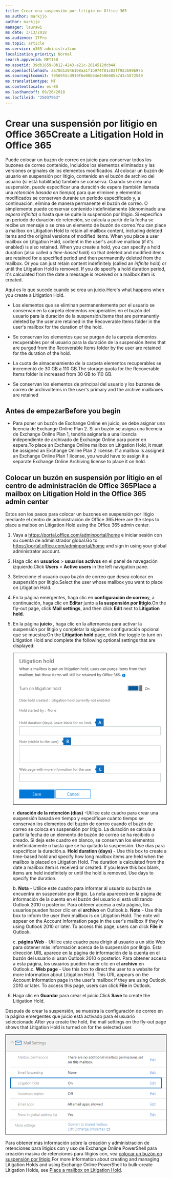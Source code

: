 ```yaml
---
title: Crear una suspensión por litigio en Office 365
ms.author: markjjo
author: markjjo
manager: laurawi
ms.date: 3/13/2018
ms.audience: ITPro
ms.topic: article
ms.service: o365-administration
localization_priority: Normal
search.appverid: MET150
ms.assetid: 39db1659-0b12-4243-a21c-2614512dcb44
ms.openlocfilehash: aa78d12046108aa1f1b974f01c02ff923b99b97b
ms.sourcegitcommit: 7956955cd919f6e00b64e4506605a743c5872549
ms.translationtype: MT
ms.contentlocale: es-ES
ms.lasthandoff: 09/26/2018
ms.locfileid: "25037963"
---
```

# <a name="create-a-litigation-hold-in-office-365"></a><span data-ttu-id="1dca8-102">Crear una suspensión por litigio en Office 365</span><span class="sxs-lookup"><span data-stu-id="1dca8-102">Create a Litigation Hold in Office 365</span></span>

<span data-ttu-id="1dca8-p101">Puede colocar un buzón de correo en juicio para conservar todos los buzones de correo contenido, incluidos los elementos eliminados y las versiones originales de los elementos modificados. Al colocar un buzón de usuario en suspensión por litigio, contenido en el buzón de archivo del usuario (si está habilitada) también se conserva. Cuando se crea una suspensión, puede especificar una duración de espera (también llamada una *retención basada en tiempo*) para que eliminen y elementos modificados se conservan durante un período especificado y, a continuación, elimina de manera permanente el buzón de correo. O simplemente puede conservar contenido indefinidamente (denominado una *espera infinita*) o hasta que se quite la suspensión por litigio. Si especifica un período de duración de retención, se calcula a partir de la fecha se recibe un mensaje o se crea un elemento de buzón de correo.</span><span class="sxs-lookup"><span data-stu-id="1dca8-p101">You can place a mailbox on Litigation Hold to retain all mailbox content, including deleted items and the original versions of modified items. When you place a user mailbox on Litigation Hold, content in the user's archive mailbox (if it's enabled) is also retained. When you create a hold, you can specify a hold duration (also called a *time-based hold*) so that deleted and modified items are retained for a specified period and then permanently deleted from the mailbox. Or you can just retain content indefinitely (called an *infinite hold*) or until the Litigation Hold is removed. If you do specify a hold duration period, it's calculated from the date a message is received or a mailbox item is created.</span></span> 
  
<span data-ttu-id="1dca8-108">Aquí es lo que sucede cuando se crea un juicio.</span><span class="sxs-lookup"><span data-stu-id="1dca8-108">Here's what happens when you create a Litigation Hold.</span></span>
  
- <span data-ttu-id="1dca8-109">Los elementos que se eliminan permanentemente por el usuario se conservan en la carpeta elementos recuperables en el buzón del usuario para la duración de la suspensión.</span><span class="sxs-lookup"><span data-stu-id="1dca8-109">Items that are permanently deleted by the user are retained in the Recoverable Items folder in the user's mailbox for the duration of the hold.</span></span>
    
- <span data-ttu-id="1dca8-110">Se conservan los elementos que se purgan de la carpeta elementos recuperables por el usuario para la duración de la suspensión.</span><span class="sxs-lookup"><span data-stu-id="1dca8-110">Items that are purged from the Recoverable Items folder by the user are retained for the duration of the hold.</span></span>
    
- <span data-ttu-id="1dca8-111">La cuota de almacenamiento de la carpeta elementos recuperables se incrementó de 30 GB a 110 GB.</span><span class="sxs-lookup"><span data-stu-id="1dca8-111">The storage quota for the Recoverable Items folder is increased from 30 GB to 110 GB.</span></span>
    
- <span data-ttu-id="1dca8-112">Se conservan los elementos de principal del usuario y los buzones de correo de archivo</span><span class="sxs-lookup"><span data-stu-id="1dca8-112">Items in the user's primary and the archive mailboxes are retained</span></span>
    
## <a name="before-you-begin"></a><span data-ttu-id="1dca8-113">Antes de empezar</span><span class="sxs-lookup"><span data-stu-id="1dca8-113">Before you begin</span></span>

- <span data-ttu-id="1dca8-p102">Para poner un buzón de Exchange Online en juicio, se debe asignar una licencia de Exchange Online Plan 2. Si un buzón se asigna una licencia de Exchange Online Plan 1, tendría asignarla a una licencia independiente de archivado de Exchange Online para poner en espera.</span><span class="sxs-lookup"><span data-stu-id="1dca8-p102">To place an Exchange Online mailbox on Litigation Hold, it must be assigned an Exchange Online Plan 2 license. If a mailbox is assigned an Exchange Online Plan 1 license, you would have to assign it a separate Exchange Online Archiving license to place it on hold.</span></span>
    

## <a name="place-a-mailbox-on-litigation-hold-in-the-office-365-admin-center"></a><span data-ttu-id="1dca8-116">Colocar un buzón en suspensión por litigio en el centro de administración de Office 365</span><span class="sxs-lookup"><span data-stu-id="1dca8-116">Place a mailbox on Litigation Hold in the Office 365 admin center</span></span>

<span data-ttu-id="1dca8-117">Estos son los pasos para colocar un buzones en suspensión por litigio mediante el centro de administración de Office 365.</span><span class="sxs-lookup"><span data-stu-id="1dca8-117">Here are the steps to place a maibox on Litigation Hold using the Office 365 admin center.</span></span>

1. <span data-ttu-id="1dca8-118">Vaya a https://portal.office.com/adminportal/home e iniciar sesión con su cuenta de administrador global.</span><span class="sxs-lookup"><span data-stu-id="1dca8-118">Go to https://portal.office.com/adminportal/home and sign in using your global administrator account.</span></span>
2. <span data-ttu-id="1dca8-119">Haga clic en **usuarios** > **usuarios activos** en el panel de navegación izquierdo.</span><span class="sxs-lookup"><span data-stu-id="1dca8-119">Click **Users** > **Active users** in the left navigation pane.</span></span>
3. <span data-ttu-id="1dca8-120">Seleccione el usuario cuyo buzón de correo que desea colocar en suspensión por litigio.</span><span class="sxs-lookup"><span data-stu-id="1dca8-120">Select the user whose mailbox you want to place on Litigation Hold.</span></span>
4. <span data-ttu-id="1dca8-121">En la página emergentes, haga clic en **configuración de correo**y, a continuación, haga clic en **Editar** junto a **la suspensión por litigio**.</span><span class="sxs-lookup"><span data-stu-id="1dca8-121">On the fly-out page, click **Mail settings**, and then click **Edit** next to **Litigation hold**.</span></span>
5. <span data-ttu-id="1dca8-122">En la página **juicio** , haga clic en la alternancia para activar la suspensión por litigio y completar la siguiente configuración opcional que se muestra:</span><span class="sxs-lookup"><span data-stu-id="1dca8-122">On the **Litigation hold** page, click the toggle to turn on Litigation Hold and complete the following optional settings that are displayed:</span></span>
 
    ![O365_LitigationHold1.png](media/O365-LitigationHold1.png)

    <span data-ttu-id="1dca8-p103">r. **duración de la retención (días)** -Utilice este cuadro para crear una suspensión basada en tiempo y especifique cuánto tiempo se conservan los elementos del buzón de correo cuando el buzón de correo se coloca en suspensión por litigio. La duración se calcula a partir la fecha de un elemento de buzón de correo se ha recibido o creado. Si deja este cuadro en blanco, se conservan los elementos indefinidamente o hasta que se ha quitado la suspensión. Use días para especificar la duración.</span><span class="sxs-lookup"><span data-stu-id="1dca8-p103">a. **Hold duration (days)** - Use this box to create a time-based hold and specify how long mailbox items are held when the mailbox is placed on Litigation Hold. The duration is calculated from the date a mailbox item is received or created. If you leave this box blank, items are held indefinitely or until the hold is removed. Use days to specify the duration.</span></span>
    
    <span data-ttu-id="1dca8-p104">b. **Nota** - Utilice este cuadro para informar al usuario su buzón se encuentra en suspensión por litigio. La nota aparecerá en la página de información de la cuenta en el buzón del usuario si está utilizando Outlook 2010 o posterior. Para obtener acceso a esta página, los usuarios pueden hacer clic en el **archivo** en Outlook.</span><span class="sxs-lookup"><span data-stu-id="1dca8-p104">b. **Note** - Use this box to inform the user their mailbox is on Litigation Hold. The note will appear on the Account Information page in the user's mailbox if they're using Outlook 2010 or later. To access this page, users can click **File** in Outlook.</span></span>
     
    <span data-ttu-id="1dca8-p105">c. **página Web** - Utilice este cuadro para dirigir al usuario a un sitio Web para obtener más información acerca de la suspensión por litigio. Esta dirección URL aparece en la página de información de la cuenta en el buzón del usuario si usan Outlook 2010 o posterior. Para obtener acceso a esta página, los usuarios pueden hacer clic en el **archivo** en Outlook.</span><span class="sxs-lookup"><span data-stu-id="1dca8-p105">c. **Web page** - Use this box to direct the user to a website for more information about Litigation Hold. This URL appears on the Account Information page in the user's mailbox if they are using Outlook 2010 or later. To access this page, users can click **File** in Outlook.</span></span>
 
6. <span data-ttu-id="1dca8-137">Haga clic en **Guardar** para crear el juicio.</span><span class="sxs-lookup"><span data-stu-id="1dca8-137">Click **Save** to create the Litigation Hold.</span></span>

<span data-ttu-id="1dca8-138">Después de crear la suspensión, se muestra la configuración de correo en la página emergentes que juicio está activado para el usuario seleccionado.</span><span class="sxs-lookup"><span data-stu-id="1dca8-138">After you create the hold, the mail settings on the fly-out page shows that Litigation Hold is turned on for the selected user.</span></span>

![O365_LitigationHold2.png](media/O365-LitigationHold2.png)

<span data-ttu-id="1dca8-140">Para obtener más información sobre la creación y administración de retenciones para litigios con y uso de Exchange Online PowerShell para creación masiva de retenciones para litigios con, vea [colocar un buzón en suspensión por litigio](https://docs.microsoft.com/office365/SecurityCompliance/place-a-mailbox-on-litigation-hold).</span><span class="sxs-lookup"><span data-stu-id="1dca8-140">For more information about creating and managing Litigation Holds and using Exchange Online PowerShell to bulk-create Litigation Holds, see [Place a mailbox on Litigation Hold](https://docs.microsoft.com/office365/SecurityCompliance/place-a-mailbox-on-litigation-hold).</span></span>
